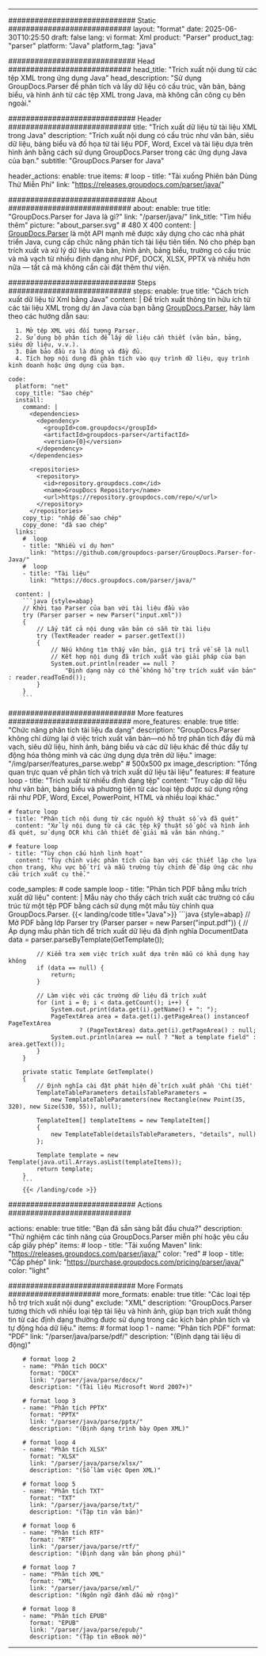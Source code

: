 


---
############################# Static ############################
layout: "format"
date:  2025-06-30T10:25:50
draft: false
lang: vi
format: Xml
product: "Parser"
product_tag: "parser"
platform: "Java"
platform_tag: "java"

############################# Head ############################
head_title: "Trích xuất nội dung từ các tệp XML trong ứng dụng Java"
head_description: "Sử dụng GroupDocs.Parser để phân tích và lấy dữ liệu có cấu trúc, văn bản, bảng biểu, và hình ảnh từ các tệp XML trong Java, mà không cần công cụ bên ngoài."

############################# Header ############################
title: "Trích xuất dữ liệu từ tài liệu XML trong Java" 
description: "Trích xuất nội dung có cấu trúc như văn bản, siêu dữ liệu, bảng biểu và đồ họa từ tài liệu PDF, Word, Excel và tài liệu dựa trên hình ảnh bằng cách sử dụng GroupDocs.Parser trong các ứng dụng Java của bạn."
subtitle: "GroupDocs.Parser for Java" 

header_actions:
  enable: true
  items:
    #  loop
    - title: "Tải xuống Phiên bản Dùng Thử Miễn Phí"
      link: "https://releases.groupdocs.com/parser/java/"
      
############################# About ############################
about:
    enable: true
    title: "GroupDocs.Parser for Java là gì?"
    link: "/parser/java/"
    link_title: "Tìm hiểu thêm"
    picture: "about_parser.svg" # 480 X 400
    content: |
       [GroupDocs.Parser](/parser/java/) là một API mạnh mẽ được xây dựng cho các nhà phát triển Java, cung cấp chức năng phân tích tài liệu tiên tiến. Nó cho phép bạn trích xuất và xử lý dữ liệu văn bản, hình ảnh, bảng biểu, trường có cấu trúc và mã vạch từ nhiều định dạng như PDF, DOCX, XLSX, PPTX và nhiều hơn nữa — tất cả mà không cần cài đặt thêm thư viện.

############################# Steps ############################
steps:
    enable: true
    title: "Cách trích xuất dữ liệu từ Xml bằng Java"
    content: |
      Để trích xuất thông tin hữu ích từ các tài liệu XML trong dự án Java của bạn bằng [GroupDocs.Parser](/parser/java/), hãy làm theo các hướng dẫn sau:
      
      1. Mở tệp XML với đối tượng Parser.
      2. Sử dụng bộ phân tích để lấy dữ liệu cần thiết (văn bản, bảng, siêu dữ liệu, v.v.).
      3. Đảm bảo đầu ra là đúng và đầy đủ.
      4. Tích hợp nội dung đã phân tích vào quy trình dữ liệu, quy trình kinh doanh hoặc ứng dụng của bạn.
   
    code:
      platform: "net"
      copy_title: "Sao chép"
      install:
        command: |
          <dependencies>
            <dependency>
              <groupId>com.groupdocs</groupId>
              <artifactId>groupdocs-parser</artifactId>
              <version>{0}</version>
            </dependency>
          </dependencies>

          <repositories>
            <repository>
              <id>repository.groupdocs.com</id>
              <name>GroupDocs Repository</name>
              <url>https://repository.groupdocs.com/repo/</url>
            </repository>
          </repositories>
        copy_tip: "nhấp để sao chép"
        copy_done: "đã sao chép"
      links:
        #  loop
        - title: "Nhiều ví dụ hơn"
          link: "https://github.com/groupdocs-parser/GroupDocs.Parser-for-Java/"
        #  loop
        - title: "Tài liệu"
          link: "https://docs.groupdocs.com/parser/java/"
          
      content: |
        ```java {style=abap}
        // Khởi tạo Parser của bạn với tài liệu đầu vào
        try (Parser parser = new Parser("input.xml"))
        {
            // Lấy tất cả nội dung văn bản có sẵn từ tài liệu
            try (TextReader reader = parser.getText())
            {
                // Nếu không tìm thấy văn bản, giá trị trả về sẽ là null
                // Kết hợp nội dung đã trích xuất vào giải pháp của bạn
                System.out.println(reader == null ? 
                    "Định dạng này có thể không hỗ trợ trích xuất văn bản" : reader.readToEnd());
            }
        }
        ```            

############################# More features ############################
more_features:
  enable: true
  title: "Chức năng phân tích tài liệu đa dạng"
  description: "GroupDocs.Parser không chỉ dừng lại ở việc trích xuất văn bản—nó hỗ trợ phân tích đầy đủ mã vạch, siêu dữ liệu, hình ảnh, bảng biểu và các dữ liệu khác để thúc đẩy tự động hóa thông minh và các ứng dụng dựa trên dữ liệu."
  image: "/img/parser/features_parse.webp" # 500x500 px
  image_description: "Tổng quan trực quan về phân tích và trích xuất dữ liệu tài liệu"
  features:
    # feature loop
    - title: "Trích xuất từ nhiều định dạng tệp"
      content: "Truy cập dữ liệu như văn bản, bảng biểu và phương tiện từ các loại tệp được sử dụng rộng rãi như PDF, Word, Excel, PowerPoint, HTML và nhiều loại khác."

    # feature loop
    - title: "Phân tích nội dung từ các nguồn kỹ thuật số và đã quét"
      content: "Xử lý nội dung từ cả các tệp kỹ thuật số gốc và hình ảnh đã quét, sử dụng OCR khi cần thiết để giải mã văn bản nhúng."

    # feature loop
    - title: "Tùy chọn cấu hình linh hoạt"
      content: "Tùy chỉnh việc phân tích của bạn với các thiết lập cho lựa chọn trang, khu vực bố trí và mẫu trường tùy chỉnh để đáp ứng các nhu cầu trích xuất cụ thể."
      
  code_samples:
    # code sample loop
    - title: "Phân tích PDF bằng mẫu trích xuất dữ liệu"
      content: |
        Mẫu này cho thấy cách trích xuất các trường có cấu trúc từ một tệp PDF bằng cách sử dụng một mẫu tùy chỉnh qua GroupDocs.Parser.
        {{< landing/code title="Java">}}
        ```java {style=abap}
        //  Mở PDF bằng lớp Parser
        try (Parser parser = new Parser("input.pdf"))
        {
            // Áp dụng mẫu phân tích để trích xuất dữ liệu đã định nghĩa
            DocumentData data = parser.parseByTemplate(GetTemplate());

            // Kiểm tra xem việc trích xuất dựa trên mẫu có khả dụng hay không
            if (data == null) {
                return;
            }

            // Làm việc với các trường dữ liệu đã trích xuất
            for (int i = 0; i < data.getCount(); i++) {
                System.out.print(data.get(i).getName() + ": ");
                PageTextArea area = data.get(i).getPageArea() instanceof PageTextArea
                        ? (PageTextArea) data.get(i).getPageArea() : null;
                System.out.println(area == null ? "Not a template field" : area.getText());
            }
        }

        private static Template GetTemplate()
        {
            // Định nghĩa cài đặt phát hiện để trích xuất phần 'Chi tiết'
            TemplateTableParameters detailsTableParameters = 
                new TemplateTableParameters(new Rectangle(new Point(35, 320), new Size(530, 55)), null);

            TemplateItem[] templateItems = new TemplateItem[]
            {
                new TemplateTable(detailsTableParameters, "details", null)
            };

            Template template = new Template(java.util.Arrays.asList(templateItems));
            return template;
        }
        ```
        {{< /landing/code >}}


############################# Actions ############################

actions:
  enable: true
  title: "Bạn đã sẵn sàng bắt đầu chưa?"
  description: "Thử nghiệm các tính năng của GroupDocs.Parser miễn phí hoặc yêu cầu cấp giấy phép"
  items:
    #  loop
    - title: "Tải xuống Maven"
      link: "https://releases.groupdocs.com/parser/java/"
      color: "red"
        #  loop
    - title: "Cấp phép"
      link: "https://purchase.groupdocs.com/pricing/parser/java/"
      color: "light"


############################# More Formats #####################
more_formats:
    enable: true
    title: "Các loại tệp hỗ trợ trích xuất nội dung"
    exclude: "XML"
    description: "GroupDocs.Parser tương thích với nhiều loại tệp tài liệu và hình ảnh, giúp bạn trích xuất thông tin từ các định dạng thường được sử dụng trong các kịch bản phân tích và tự động hóa dữ liệu."
    items: 
        # format loop 1
        - name: "Phân tích PDF"
          format: "PDF"
          link: "/parser/java/parse/pdf/"
          description: "(Định dạng tài liệu di động)"
          
        # format loop 2
        - name: "Phân tích DOCX"
          format: "DOCX"
          link: "/parser/java/parse/docx/"
          description: "(Tài liệu Microsoft Word 2007+)"
          
        # format loop 3
        - name: "Phân tích PPTX"
          format: "PPTX"
          link: "/parser/java/parse/pptx/"
          description: "(Định dạng trình bày Open XML)"
          
        # format loop 4
        - name: "Phân tích XLSX"
          format: "XLSX"
          link: "/parser/java/parse/xlsx/"
          description: "(Sổ làm việc Open XML)"
          
        # format loop 5
        - name: "Phân tích TXT"
          format: "TXT"
          link: "/parser/java/parse/txt/"
          description: "(Tập tin văn bản)"
          
        # format loop 6
        - name: "Phân tích RTF"
          format: "RTF"
          link: "/parser/java/parse/rtf/"
          description: "(Định dạng văn bản phong phú)"
          
        # format loop 7
        - name: "Phân tích XML"
          format: "XML"
          link: "/parser/java/parse/xml/"
          description: "(Ngôn ngữ đánh dấu mở rộng)"
          
        # format loop 8
        - name: "Phân tích EPUB"
          format: "EPUB"
          link: "/parser/java/parse/epub/"
          description: "(Tập tin eBook mở)"
         
          

---